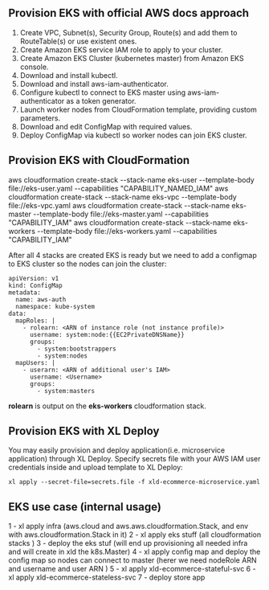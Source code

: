 ## Provision EKS with official AWS docs approach

1. Create VPC, Subnet(s), Security Group, Route(s) and add them to RouteTable(s) or use existent ones.
2. Create Amazon EKS service IAM role to apply to your cluster.
3. Create Amazon EKS Cluster (kubernetes master) from Amazon EKS console.
4. Download and install kubectl.
5. Download and install aws-iam-authenticator.
6. Configure kubectl to connect to EKS master using aws-iam-authenticator as a token generator.
7. Launch worker nodes from CloudFormation template, providing custom parameters.
8. Download and edit ConfigMap with required values.
9. Deploy ConfigMap via kubectl so worker nodes can join EKS cluster.

## Provision EKS with CloudFormation

aws cloudformation create-stack --stack-name eks-user --template-body file://eks-user.yaml --capabilities "CAPABILITY_NAMED_IAM"
aws cloudformation create-stack --stack-name eks-vpc --template-body file://eks-vpc.yaml
aws cloudformation create-stack --stack-name eks-master --template-body file://eks-master.yaml --capabilities "CAPABILITY_IAM"
aws cloudformation create-stack --stack-name eks-workers --template-body file://eks-workers.yaml --capabilities "CAPABILITY_IAM"


After all 4 stacks are created EKS is ready but we need to add a configmap to EKS cluster so the nodes can join the cluster:

```
apiVersion: v1
kind: ConfigMap
metadata:
  name: aws-auth
  namespace: kube-system
data:
  mapRoles: |
    - rolearn: <ARN of instance role (not instance profile)> 
      username: system:node:{{EC2PrivateDNSName}}
      groups:
        - system:bootstrappers
        - system:nodes
  mapUsers: |
    - userarn: <ARN of additional user's IAM>
      username: <Username>
      groups:
        - system:masters    

```

**rolearn** is output on the **eks-workers** cloudformation stack.

## Provision EKS with XL Deploy

You may easily provision and deploy application(i.e. microservice application) through XL Deploy. Specify secrets file with your AWS IAM user credentials inside and upload template to XL Deploy:
```
xl apply --secret-file=secrets.file -f xld-ecommerce-microservice.yaml
```

## EKS use case (internal usage)
1 - xl apply infra (aws.cloud and aws.aws.cloudformation.Stack, and env with aws.cloudformation.Stack in it)
2 - xl apply eks stuff (all cloudformation stacks )
3 - deploy the  eks stuf (will end up provisioning all needed infra and will create in xld the k8s.Master)
4 - xl apply config map and deploy the config map so nodes can connect to master (herer we need nodeRole ARN and  username and user ARN )
5 - xl apply xld-ecommerce-stateful-svc
6 - xl apply xld-ecommerce-stateless-svc
7 - deploy store app

